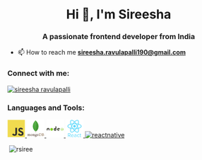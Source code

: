 <h1 align="center">Hi 👋, I'm Sireesha</h1>
<h3 align="center">A passionate frontend developer from India</h3>

- 📫 How to reach me **sireesha.ravulapalli190@gmail.com**

<h3 align="left">Connect with me:</h3>
<p align="left">
<a href="https://linkedin.com/in/sireesha ravulapalli" target="blank"><img align="center" src="https://raw.githubusercontent.com/rahuldkjain/github-profile-readme-generator/master/src/images/icons/Social/linked-in-alt.svg" alt="sireesha ravulapalli" height="30" width="40" /></a>
</p>

<h3 align="left">Languages and Tools:</h3>
<p align="left"display="flex"gap="5px"> <a href="https://developer.mozilla.org/en-US/docs/Web/JavaScript" target="_blank" rel="noreferrer"> <img src="https://raw.githubusercontent.com/devicons/devicon/master/icons/javascript/javascript-original.svg" alt="javascript" width="40" height="40"/> </a> <a href="https://www.mongodb.com/" target="_blank" rel="noreferrer"> <img src="https://raw.githubusercontent.com/devicons/devicon/master/icons/mongodb/mongodb-original-wordmark.svg" alt="mongodb" width="40" height="40"/> </a> <a href="https://nodejs.org" target="_blank" rel="noreferrer"> <img src="https://raw.githubusercontent.com/devicons/devicon/master/icons/nodejs/nodejs-original-wordmark.svg" alt="nodejs" width="40" height="40"/> </a> <a href="https://reactjs.org/" target="_blank" rel="noreferrer"> <img src="https://raw.githubusercontent.com/devicons/devicon/master/icons/react/react-original-wordmark.svg" alt="react" width="40" height="40"/> </a> <a href="https://reactnative.dev/" target="_blank" rel="noreferrer"> <img src="https://reactnative.dev/img/header_logo.svg" alt="reactnative" width="40" height="40"/> </a> </p>
<p>&nbsp;<img align="center" src="https://github-readme-stats.vercel.app/api?username=rsiree&show_icons=true&locale=en" alt="rsiree" /></p>
